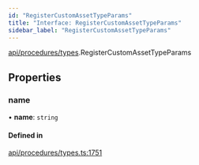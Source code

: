 ```yaml
---
id: "RegisterCustomAssetTypeParams"
title: "Interface: RegisterCustomAssetTypeParams"
sidebar_label: "RegisterCustomAssetTypeParams"
---
```


[api/procedures/types](../../../../../modules/API/Procedures/Types/Types.md).RegisterCustomAssetTypeParams

## Properties

### name

• **name**: `string`

#### Defined in

[api/procedures/types.ts:1751](https://github.com/PolymeshAssociation/polymesh-sdk/blob/3cc570ade/src/api/procedures/types.ts#L1751)
